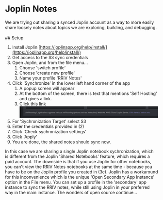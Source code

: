 # Joplin Notes

We are trying out sharing a synced Joplin account as a way to more easily share loosely notes about topics we are exploring, building, and debugging.\
\
\## Setup

1. Install Joplin [https://joplinapp.org/help/install/](https://joplinapp.org/help/install/)
2. Get access to the S3 sync credentials
3. Open Joplin, and from the file menu...
   1. Choose 'switch profile'
   2. Choose 'create new profile'
   3. Name your profile 'RRIV Notes'
4. Click 'Synchronize' in the lower left hand corner of the app
   1. A popup screen will appear
   2. At the bottom of the screen, there is text that mentions 'Self Hosting' and gives a link.
   3. Click this link ![](../../.gitbook/assets/image.png)
5. For 'Sychronization Target' select S3
6. Enter the credentials provided in (2)
7. Click 'Check sychronization settings'
8. Click 'Apply'
9. You are done, the shared notes should sync now.



In this case we are sharing a single Joplin notebook sychronization, which is different from the Joplin 'Shared Notebooks' feature, which requires a paid account.  The downside is that if you use Joplin for other notebooks, you can't view the RRIV Notes notebooks at the same time - because you have to be on the Joplin profile you created in (3c).   Joplin has a workaround for this inconvenience which is the unique 'Open Secondary App Instance' option in the File menu.   You can set up a profile in the 'secondary' app instance to sync the RRIV notes, while still using Joplin in your preferred way in the main instance.  The wonders of open source continue...  &#x20;



